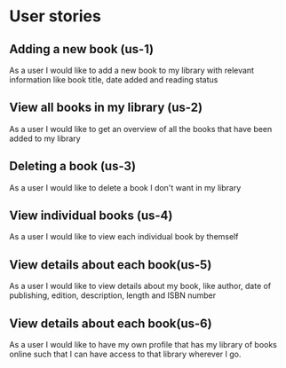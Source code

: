# User stories


## Adding a new book (us-1)

As a user I would like to add a new book to my library with relevant information like book title, date added and reading status


## View all books in my library (us-2)

As a user I would like to get an overview of all the books that have been added to my library


## Deleting a book (us-3)

As a user I would like to delete a book I don't want in my library

## View individual books (us-4)

As a user I would like to view each individual book by themself

## View details about each book(us-5)

As a user I would like to view details about my book, like author, date of publishing, edition, description, length and ISBN number

## View details about each book(us-6)

As a user I would like to have my own profile that has my library of books online such that I can have access to that library wherever I go. 


